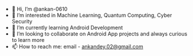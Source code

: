 - 👋 Hi, I’m @ankan-0610
- 👀 I’m interested in Machine Learning, Quantum Computing, Cyber Security
- 🌱 I’m currently learning Android Development
- 💞️ I’m looking to collaborate on Android App projects and always curious to learn more
- 📫 How to reach me: email - ankandey.02@gmail.com

<!------>
